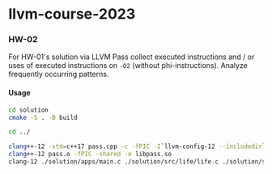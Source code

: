 # llvm-course-2023


### HW-02

For HW-01's solution via LLVM Pass collect executed instructions and / or uses of executed instructions on `-O2` (without phi-instructions). Analyze frequently occurring patterns.

#### Usage

```bash
cd solution
cmake -S . -B build

cd ../

clang++-12 -std=c++17 pass.cpp -c -fPIC -I`llvm-config-12 --includedir` -o pass.o
clang++-12 pass.o -fPIC -shared -o libpass.so
clang-12 ./solution/apps/main.c ./solution/src/life/life.c ./solution/src/sim/sim.c -I./solution/include/ -I./solution/include/life/ -I./solution/include/sim/ -lcsfml-graphics -lcsfml-system -Xclang -load -Xclang ./libpass.so -flegacy-pass-manager
```

